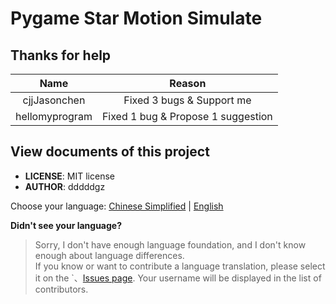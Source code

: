 # Pygame Star Motion Simulate

## Thanks for help

|      Name      |               Reason               |
|:--------------:|:----------------------------------:|
|  cjjJasonchen  |     Fixed 3 bugs & Support me      |
| hellomyprogram | Fixed 1 bug & Propose 1 suggestion |

## View documents of this project

- **LICENSE**: MIT license
- **AUTHOR**: dddddgz

Choose your language: [Chinese Simplified](README-zh-CN.md) | [English](README-en-US.md)

**Didn't see your language?**  
> Sorry, I don't have enough language foundation, and I don't know enough about language differences.  
> If you know or want to contribute a language translation, please select it on the `、[Issues page](https://github.com/dddddgz/star-motion-simulate/issues/new/choose). Your username will be displayed in the list of contributors.
